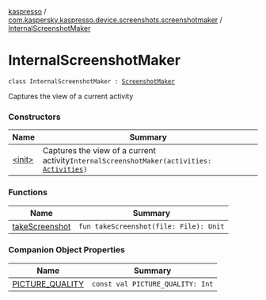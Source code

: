 [kaspresso](../../index.md) / [com.kaspersky.kaspresso.device.screenshots.screenshotmaker](../index.md) / [InternalScreenshotMaker](./index.md)

# InternalScreenshotMaker

`class InternalScreenshotMaker : `[`ScreenshotMaker`](../-screenshot-maker/index.md)

Captures the view of a current activity

### Constructors

| Name | Summary |
|---|---|
| [&lt;init&gt;](-init-.md) | Captures the view of a current activity`InternalScreenshotMaker(activities: `[`Activities`](../../com.kaspersky.kaspresso.device.activities/-activities/index.md)`)` |

### Functions

| Name | Summary |
|---|---|
| [takeScreenshot](take-screenshot.md) | `fun takeScreenshot(file: File): Unit` |

### Companion Object Properties

| Name | Summary |
|---|---|
| [PICTURE_QUALITY](-p-i-c-t-u-r-e_-q-u-a-l-i-t-y.md) | `const val PICTURE_QUALITY: Int` |
